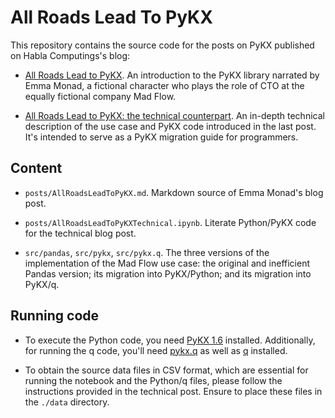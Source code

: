 # All Roads Lead To PyKX

This repository contains the source code for the posts on PyKX published on Habla Computings's blog: 

* [All Roads Lead to PyKX](https://www.habla.dev/blog/2023/07/31/all-roads-lead-to-pykx.html). An introduction to the PyKX library narrated by Emma Monad, a fictional character who plays the role of CTO at the equally fictional company Mad Flow.

* [All Roads Lead to PyKX: the technical counterpart](https://www.habla.dev/blog/2023/07/31/all-roads-lead-to-pykx.html). An in-depth technical description of the use case and PyKX code introduced in the last post. It's intended to serve as a PyKX migration guide for programmers. 

## Content

* `posts/AllRoadsLeadToPyKX.md`.  Markdown source of Emma Monad's blog post. 

* `posts/AllRoadsLeadToPyKXTechnical.ipynb`. Literate Python/PyKX code for the technical blog post.

* `src/pandas`, `src/pykx`, `src/pykx.q`. The three versions of the implementation of the Mad Flow use case: the original and inefficient Pandas version; its migration into PyKX/Python; and its migration into PyKX/q.

## Running code

* To execute the Python code, you need [PyKX 1.6](https://code.kx.com/pykx/1.6/getting-started/installing.html) installed. Additionally, for running the q code, you'll need [pykx.q](https://code.kx.com/pykx/1.6/api/pykx_under_q.html) as well as [q](https://code.kx.com/q/learn/install/) installed.
- To obtain the source data files in CSV format, which are essential for running the notebook and the Python/q files, please follow the instructions provided in the technical post. Ensure to place these files in the `./data` directory.
